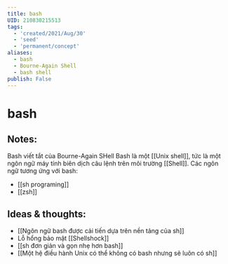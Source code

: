 ```yaml
---
title: bash
UID: 210830215513
tags:
  - 'created/2021/Aug/30'
  - 'seed'
  - 'permanent/concept'
aliases:
  - bash
  - Bourne-Again Shell
  - bash shell
publish: False
---
```

# bash

## Notes:
Bash viết tắt của Bourne-Again SHell
Bash là một [[Unix shell]], tức là một ngôn ngữ máy tính biên dịch câu lệnh trên môi trường [[Shell]].
Các ngôn ngữ tương ứng với bash:
- [[sh programing]]
- [[zsh]]

## Ideas & thoughts:
- [[Ngôn ngữ bash được cải tiến dựa trên nền tảng của sh]]
- Lỗ hổng bảo mật [[Shellshock]]
- [[sh đơn giản và gọn nhẹ hơn bash]]
- [[Một hệ điều hành Unix có thể không có bash nhưng sẽ luôn có sh]]
